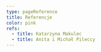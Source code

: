 ```yaml
---
type: pageReference
title: Referencje
color: pink
refs:
  - title: Katarzyna Makulec
  - title: Anita i Michał Pileccy
---
```

